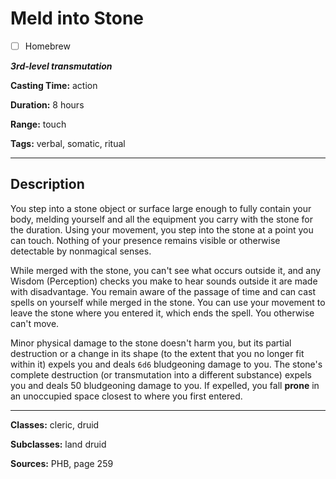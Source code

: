 # Meld into Stone

- [ ] Homebrew

***3rd-level transmutation***

**Casting Time:** action

**Duration:** 8 hours

**Range:** touch

**Tags:** verbal, somatic, ritual

---

## Description
You step into a stone object or surface large enough to fully contain your body, melding yourself and all the equipment you carry with the stone for the duration.
Using your movement, you step into the stone at a point you can touch.
Nothing of your presence remains visible or otherwise detectable by nonmagical senses.

While merged with the stone, you can't see what occurs outside it, and any Wisdom (Perception) checks you make to hear sounds outside it are made with disadvantage.
You remain aware of the passage of time and can cast spells on yourself while merged in the stone.
You can use your movement to leave the stone where you entered it, which ends the spell.
You otherwise can't move.

Minor physical damage to the stone doesn't harm you, but its partial destruction or a change in its shape (to the extent that you no longer fit within it) expels you and deals `6d6` bludgeoning damage to you.
The stone's complete destruction (or transmutation into a different substance) expels you and deals 50 bludgeoning damage to you.
If expelled, you fall **prone** in an unoccupied space closest to where you first entered.

---

**Classes:** cleric, druid

**Subclasses:** land druid

**Sources:** PHB, page 259
